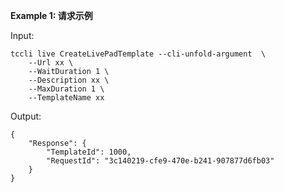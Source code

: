 **Example 1: 请求示例**



Input: 

```
tccli live CreateLivePadTemplate --cli-unfold-argument  \
    --Url xx \
    --WaitDuration 1 \
    --Description xx \
    --MaxDuration 1 \
    --TemplateName xx
```

Output: 
```
{
    "Response": {
        "TemplateId": 1000,
        "RequestId": "3c140219-cfe9-470e-b241-907877d6fb03"
    }
}
```

